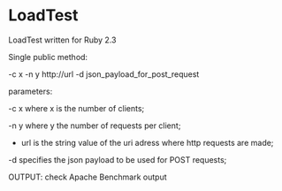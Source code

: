# LoadTest
LoadTest written for Ruby 2.3

Single public method:

<name> -c x -n y http://url -d json_payload_for_post_request

parameters:

-c x  where x is the number of clients;

-n y where y the number of requests per client;

- url is the string value of the uri adress where http requests are made; 

-d <json> specifies the json payload to be used for POST requests;


OUTPUT:
check Apache Benchmark output
